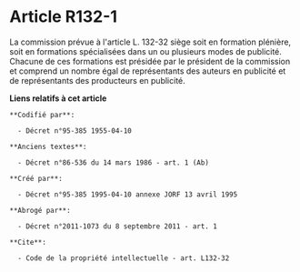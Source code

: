 # Article R132-1

La commission prévue à l'article L. 132-32 siège soit en formation plénière, soit en formations spécialisées dans un ou
plusieurs modes de publicité. Chacune de ces formations est présidée par le président de la commission et comprend un nombre
égal de représentants des auteurs en publicité et de représentants des producteurs en publicité.

**Liens relatifs à cet article**

	**Codifié par**:

	  - Décret n°95-385 1955-04-10

	**Anciens textes**:

	  - Décret n°86-536 du 14 mars 1986 - art. 1 (Ab)

	**Créé par**:

	  - Décret n°95-385 1995-04-10 annexe JORF 13 avril 1995

	**Abrogé par**:

	  - Décret n°2011-1073 du 8 septembre 2011 - art. 1

	**Cite**:

	  - Code de la propriété intellectuelle - art. L132-32
